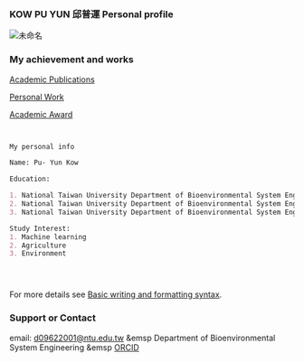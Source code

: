 ### KOW PU YUN 邱普運 Personal profile

![未命名](https://user-images.githubusercontent.com/41781189/169663574-3588b526-c44e-44cd-abc9-e90ca1bd4af7.png)

### My achievement and works

[Academic Publications](Publication.md)


[Personal Work](Personal_work.md) 


[Academic Award](Academic_Award.md) 



```markdown


My personal info

Name: Pu- Yun Kow

Education: 

1. National Taiwan University Department of Bioenvironmental System Engineering Bachelor's Degree
2. National Taiwan University Department of Bioenvironmental System Engineering Master's Degree
3. National Taiwan University Department of Bioenvironmental System Engineering (Studying PhD)

Study Interest:
1. Machine learning
2. Agriculture
3. Environment





```

For more details see [Basic writing and formatting syntax](https://docs.github.com/en/github/writing-on-github/getting-started-with-writing-and-formatting-on-github/basic-writing-and-formatting-syntax).


### Support or Contact

email: d09622001@ntu.edu.tw &emsp       Department of Bioenvironmental System Engineering &emsp         [ORCID](https://orcid.org/my-orcid?orcid=0000-0001-5718-9316)
